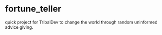 # fortune_teller
quick project for TribalDev to change the world through random uninformed advice giving.
